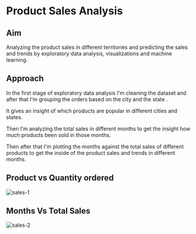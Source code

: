 # Product Sales Analysis

## Aim
Analyzing the product sales in different territories and  predicting the sales and trends by exploratory data analysis, visualizations and machine learning.








## Approach
 

In the first stage of exploratory data analysis I'm cleaning the dataset and after that
I'm grouping the orders based on the city and the state .


It gives an insight of which products are popular in different cities and states.


Then I'm analyzing   the total sales  in different months to get the insight  how much products been sold in those months.

Then after that I'm plotting the months against the total sales of different products to get the inside of the 
product sales and trends in different months. 
## Product vs Quantity ordered
![sales-1](https://user-images.githubusercontent.com/72175654/214647801-66922c23-6c45-4869-92cc-83074e38b0fe.png)

## Months Vs Total Sales 

![sales-2](https://user-images.githubusercontent.com/72175654/215282847-b0541ee1-feb5-419b-abd1-0486ff06feb8.png)
